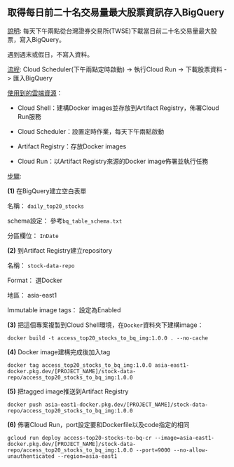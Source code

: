 ## 取得每日前二十名交易量最大股票資訊存入BigQuery  ##

<ins>說明</ins>: 每天下午兩點從台灣證券交易所(TWSE)下載當日前二十名交易量最大股票，寫入BigQuery。

遇到週末或假日，不寫入資料。

<ins>流程</ins>: Cloud Scheduler(下午兩點定時啟動) -> 執行Cloud Run -> 下載股票資料 -> 匯入BigQuery

<ins>使用到的雲端資源</ins>： 
 
 - Cloud Shell：建構Docker images並存放到Artifact Registry，佈署Cloud Run服務

 - Cloud Scheduler：設置定時作業，每天下午兩點啟動

 - Artifact Registry：存放Docker images

 - Cloud Run：以Artifact Registry來源的Docker image佈署並執行任務

<ins>步驟</ins>: 

 **(1)** 在BigQuery建立空白表單

   名稱： `daily_top20_stocks`

   schema設定： 參考`bq_table_schema.txt`

   分區欄位： `InDate`

 **(2)** 到Artifact Registry建立repository

   名稱： `stock-data-repo`

   Format： 選Docker

   地區： asia-east1

   Immutable image tags： 設定為Enabled

 **(3)** 把這個專案複製到Cloud Shell環境，在`Docker`資料夾下建構image：

 ```
 docker build -t access_top20_stocks_to_bq_img:1.0.0 . --no-cache
 ```

 **(4)** Docker image建構完成後加入tag

 ```
 docker tag access_top20_stocks_to_bq_img:1.0.0 asia-east1-docker.pkg.dev/[PROJECT_NAME]/stock-data-repo/access_top20_stocks_to_bq_img:1.0.0
 ```

 **(5)** 把tagged image推送到Artifact Registry

 ```
 docker push asia-east1-docker.pkg.dev/[PROJECT_NAME]/stock-data-repo/access_top20_stocks_to_bq_img:1.0.0
 ```

 **(6)** 佈署Cloud Run，port設定要和Dockerfile以及code指定的相同

 ```
 gcloud run deploy access-top20-stocks-to-bq-cr --image=asia-east1-docker.pkg.dev/[PROJECT_NAME]/stock-data-repo/access_top20_stocks_to_bq_img:1.0.0 --port=9000 --no-allow-unauthenticated --region=asia-east1
 ```






